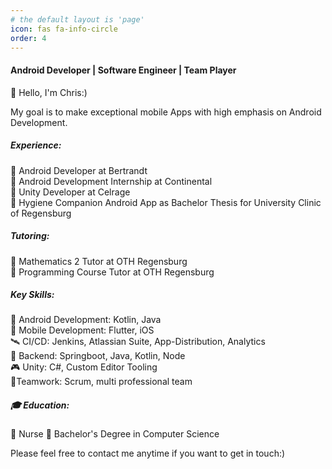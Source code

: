 ```yaml
---
# the default layout is 'page'
icon: fas fa-info-circle
order: 4
---
```


#### Android Developer | Software Engineer | Team Player

👋 Hello, I'm Chris:)

My goal is to make exceptional mobile Apps with high emphasis on Android Development.

##### Experience:
🔹 Android Developer at Bertrandt  
🔹 Android Development Internship at Continental  
🔹 Unity Developer at Celrage  
🔹 Hygiene Companion Android App as Bachelor Thesis for University Clinic of Regensburg

##### Tutoring:
🔹 Mathematics 2 Tutor at OTH Regensburg  
🔹 Programming Course Tutor at OTH Regensburg  

##### Key Skills:
 📲 Android Development: Kotlin, Java  
 📲 Mobile Development: Flutter, iOS  
 🛰️ CI/CD: Jenkins, Atlassian Suite, App-Distribution, Analytics  
 🔐 Backend: Springboot, Java, Kotlin, Node  
 🎮 Unity: C#, Custom Editor Tooling  
 💬Teamwork: Scrum, multi professional team

##### 🎓 Education:
🔹 Nurse
🔹 Bachelor's Degree in Computer Science

Please feel free to contact me anytime if you want to get in touch:)
